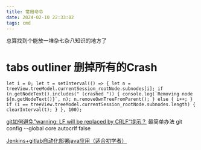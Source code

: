 ```yaml
---
title: 常用命令
date: 2024-02-10 22:33:02
tags: cmd
---
```

总算找到个能放一堆杂七杂八知识的地方了

# tabs outliner 删掉所有的Crash
```
let i = 0; let t = setInterval(() => { let n = treeView.treeModel.currentSession_rootNode.subnodes[i]; if (n.getNodeText().includes(" (crashed ")) { console.log(`Removing node ${n.getNodeText()}`, n); n.removeOwnTreeFromParent(); } else { i++; } if (i == treeView.treeModel.currentSession_rootNode.subnodes.length) { clearInterval(t); } }, 100);

```
[git如何避免”warning: LF will be replaced by CRLF“提示？](https://www.zhihu.com/question/50862500)
最简单办法 git config --global core.autocrlf false


[Jenkins+gitlab自动化部署java应用（适合初学者）](https://blog.csdn.net/qq_42933340/article/details/131059727)